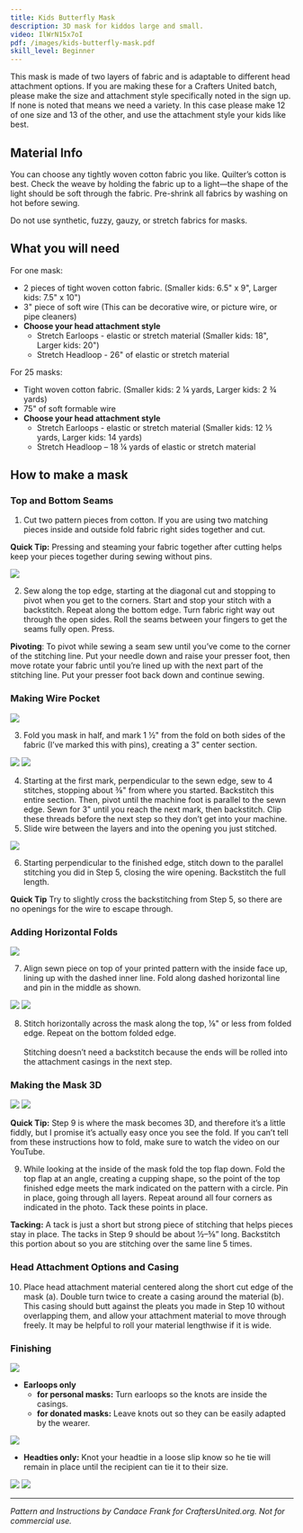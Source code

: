 ```yaml
---
title: Kids Butterfly Mask
description: 3D mask for kiddos large and small.
video: IlWrN15x7oI
pdf: /images/kids-butterfly-mask.pdf
skill_level: Beginner
---
```


This mask is made of two layers of fabric and is adaptable to different head attachment options. If you are making these for a Crafters United batch, please make the size and attachment style specifically noted in the sign up. If none is noted that means we need a variety. In this case please make 12 of one size and 13 of the other, and use the attachment style your kids like best.

## Material Info

You can choose any tightly woven cotton fabric you like. Quilter’s cotton is best. Check the weave by holding the fabric up to a light—the shape of the light should be soft through the fabric. Pre-shrink all fabrics by washing on hot before sewing.

Do not use synthetic, fuzzy, gauzy, or stretch fabrics for masks.

## What you will need

For one mask:

* 2 pieces of tight woven cotton fabric. (Smaller kids: 6.5" x 9", Larger kids: 7.5" x 10")
* 3" piece of soft wire (This can be decorative wire, or picture wire, or pipe cleaners)
* **Choose your head attachment style**
  * Stretch Earloops - elastic or stretch material (Smaller kids: 18", Larger kids: 20")
  * Stretch Headloop - 26" of elastic or stretch material
  
For 25 masks:

* Tight woven cotton fabric. (Smaller kids: 2 ¼ yards, Larger kids: 2 ¾ yards)
* 75" of soft formable wire
* **Choose your head attachment style**
  * Stretch Earloops - elastic or stretch material (Smaller kids: 12 ⅕ yards, Larger kids: 14 yards)
  * Stretch Headloop – 18 ¼ yards of elastic or stretch material

## How to make a mask

### Top and Bottom Seams

1. Cut two pattern pieces from cotton. If you are using two matching pieces inside and outside fold fabric right sides together and cut.

**Quick Tip:** Pressing and steaming your fabric together after cutting helps keep your pieces together during sewing without pins.

![](/images/kids-butterfly-mask-1.jpg)

2. Sew along the top edge, starting at the diagonal cut and stopping to pivot when you get to the corners. Start and stop your stitch with a
backstitch. Repeat along the bottom edge. Turn fabric right way out through the open sides. Roll the seams between your fingers to get the seams fully open. Press.

**Pivoting**: To pivot while sewing a seam sew until you’ve come to the corner of the stitching line. Put your needle down and raise your presser foot, then move rotate your fabric until you’re lined up with the next part of the stitching line. Put your presser foot back down and continue sewing.

### Making Wire Pocket

![](/images/kids-butterfly-mask-2.jpg)

3. Fold you mask in half, and mark 1 ½" from the fold on both sides of the fabric (I’ve marked this with pins), creating a 3" center section.

![](/images/kids-butterfly-mask-3.jpg)
![](/images/kids-butterfly-mask-4.jpg)

4. Starting at the first mark, perpendicular to the sewn edge, sew to 4 stitches, stopping about ⅜" from where you started. Backstitch this entire section. Then, pivot until the machine foot is parallel to the sewn edge. Sewn for 3" until you reach the next mark, then
backstitch. Clip these threads before the next step so they don’t get into your machine.
5. Slide wire between the layers and into the opening you just stitched.

![](/images/kids-butterfly-mask-5.jpg)

6. Starting perpendicular to the finished edge, stitch down to the parallel stitching you did in Step 5, closing the wire opening. Backstitch the full length.

**Quick Tip** Try to slightly cross the backstitching from Step 5, so there are no openings for the wire to escape through.

### Adding Horizontal Folds

![](/images/kids-butterfly-mask-6.jpg)

7. Align sewn piece on top of your printed pattern with the inside face up, lining up with the dashed inner line. Fold along dashed horizontal line and pin in the middle as shown.

![](/images/kids-butterfly-mask-7.jpg)
![](/images/kids-butterfly-mask-8.jpg)

8. Stitch horizontally across the mask along the top, ⅛" or less from folded edge. Repeat on the bottom folded edge.<br><br>Stitching doesn’t need a backstitch because the ends will be rolled into the attachment casings in the next step.

### Making the Mask 3D

![](/images/kids-butterfly-mask-9.jpg)
![](/images/kids-butterfly-mask-10.jpg)

**Quick Tip:** Step 9 is where the mask becomes 3D, and therefore it’s a little fiddly, but I promise it’s actually easy once you see the fold. If you can’t tell from these instructions how to fold, make sure to watch the video on our YouTube.

9. While looking at the inside of the mask fold the top flap down. Fold the top flap at an angle, creating a cupping shape, so the point of the top finished edge meets the mark indicated on the pattern with a circle. Pin in place, going through all layers. Repeat around all four corners as indicated in the photo. Tack these points in place.

**Tacking:** A tack is just a short but strong piece of stitching that helps pieces stay in place. The tacks in Step 9 should be about ½–⅝” long. Backstitch this portion about so you are stitching over the same line 5 times.

### Head Attachment Options and Casing

10. Place head attachment material centered along the short cut edge of the mask (a). Double turn twice to create a casing around the material (b). This casing should butt against the pleats you made in Step 10 without overlapping them, and allow your attachment material to move through freely. It may be helpful to roll your material lengthwise if it is wide.

### Finishing

![](/images/kids-butterfly-mask-11.jpg)

* **Earloops only**
  * **for personal masks:** Turn earloops so the knots are inside the casings.
  * **for donated masks:** Leave knots out so they can be easily adapted by the wearer.

![](/images/kids-butterfly-mask-12.jpg)

* **Headties only:** Knot your headtie in a loose slip know so he tie will remain in place until the recipient can tie it to their size.

![](/images/kids-butterfly-mask-13.jpg)
![](/images/kids-butterfly-mask-14.jpg)

----

*Pattern and Instructions by Candace Frank for CraftersUnited.org. Not for commercial use.*
